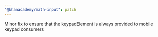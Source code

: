 ```yaml
---
"@khanacademy/math-input": patch
---
```


Minor fix to ensure that the keypadElement is always provided to mobile keypad consumers
